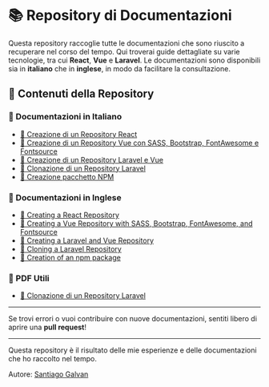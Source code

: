 # 📚 Repository di Documentazioni

Questa repository raccoglie tutte le documentazioni che sono riuscito a recuperare nel corso del tempo. Qui troverai guide dettagliate su varie tecnologie, tra cui **React**, **Vue** e **Laravel**. Le documentazioni sono disponibili sia in **italiano** che in **inglese**, in modo da facilitare la consultazione.

## 📂 Contenuti della Repository

### 📖 Documentazioni in Italiano
- [📘 Creazione di un Repository React](./Documentazione%20in%20italiano/Creazione%20repo%20React.md)
- [📘 Creazione di un Repository Vue con SASS, Bootstrap, FontAwesome e Fontsource](./Documentazione%20in%20italiano/Creazione%20repo%20Vue.md)
- [📘 Creazione di un Repository Laravel e Vue](./Documentazione%20in%20italiano/Vue-Laravel%20comandi.md)
- [📘 Clonazione di un Repository Laravel](./Documentazione%20in%20italiano/Comandi%20clonazione%20repo%20Laravel.md)
- [📘 Creazione pacchetto NPM](./Documentazione%20in%20italiano/Creazione%20di%20un%20pacchetto%20npm.md)

### 📖 Documentazioni in Inglese
- [📘 Creating a React Repository](./Documentation%20in%20english/React%20repo%20setup.md)
- [📘 Creating a Vue Repository with SASS, Bootstrap, FontAwesome, and Fontsource](./Documentation%20in%20english/Vue%20repo%20setup.md)
- [📘 Creating a Laravel and Vue Repository](./Documentation%20in%20english/Vue-Laravel%20commands.md)
- [📘 Cloning a Laravel Repository](./Documentation%20in%20english/Laravel%20repo%20cloning%20commands.md)
- [📘 Creation of an npm package](./Documentation%20in%20english/Creation%20of%20an%20npm%20package.md)

### 📂 PDF Utili
- [📄 Clonazione di un Repository Laravel](./pdf/Clonazione%20repo%20Laravel.pdf)


---
Se trovi errori o vuoi contribuire con nuove documentazioni, sentiti libero di aprire una **pull request**!

---

Questa repository è il risultato delle mie esperienze e delle documentazioni che ho raccolto nel tempo.
 
Autore: [Santiago Galvan](https://github.com/SantiGalvan)
